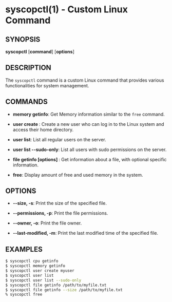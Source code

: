 # syscopctl(1) - Custom Linux Command

## SYNOPSIS

**syscopctl** [**command**] [**options**]

## DESCRIPTION

The `syscopctl` command is a custom Linux command that provides various functionalities for system management.

## COMMANDS


- **memory getinfo**:
  Get Memory information similar to the `free` command.

- **user create <username>**:
  Create a new user who can log in to the Linux system and access their home directory.

- **user list**:
  List all regular users on the server.

- **user list --sudo-only**:
  List all users with sudo permissions on the server.

- **file getinfo [options] <file-name>**:
  Get information about a file, with optional specific information.



- **free**:
  Display amount of free and used memory in the system.


## OPTIONS

- **--size, -s**:
  Print the size of the specified file.

- **--permissions, -p**:
  Print the file permissions.

- **--owner, -o**:
  Print the file owner.

- **--last-modified, -m**:
  Print the last modified time of the specified file.

## EXAMPLES

```sh
$ syscopctl cpu getinfo
$ syscopctl memory getinfo
$ syscopctl user create myuser
$ syscopctl user list
$ syscopctl user list --sudo-only
$ syscopctl file getinfo /path/to/myfile.txt
$ syscopctl file getinfo --size /path/to/myfile.txt
% syscopctl free
